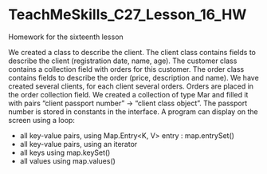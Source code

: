 # TeachMeSkills_C27_Lesson_16_HW
Homework for the sixteenth lesson

We created a class to describe the client.
The client class contains fields to describe the client (registration date, name, age).
The customer class contains a collection field with orders for this customer.
The order class contains fields to describe the order (price, description and name).
We have created several clients, for each client several orders. Orders are placed in the order collection field.
We created a collection of type Mar and filled it with pairs “client passport number” -> “client class object”. The passport number is stored in constants in the interface.
A program can display on the screen using a loop:
- all key-value pairs, using Map.Entry<K, V> entry : map.entrySet()
- all key-value pairs, using an iterator
- all keys using map.keySet()
- all values ​​using map.values()
